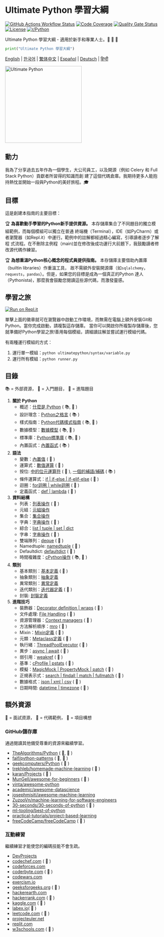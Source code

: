 # Ultimate Python 學習大綱

[![GitHub Actions Workflow Status](https://img.shields.io/github/actions/workflow/status/huangsam/ultimate-python/ci.yml)](https://github.com/huangsam/ultimate-python/actions)
[![Code Coverage](https://img.shields.io/codecov/c/github/huangsam/ultimate-python)](https://codecov.io/gh/huangsam/ultimate-python)
[![Quality Gate Status](https://img.shields.io/sonar/quality_gate/huangsam_ultimate-python?server=https%3A%2F%2Fsonarcloud.io)](https://sonarcloud.io/dashboard?id=huangsam_ultimate-python)
[![License](https://img.shields.io/github/license/huangsam/ultimate-python)](https://github.com/huangsam/ultimate-python/blob/main/LICENSE)
[![r/Python](https://img.shields.io/badge/reddit-original_post-red)](https://www.reddit.com/r/Python/comments/inllmf/ultimate_python_study_guide/)

Ultimate Python 學習大綱 - 適用於新手和專業人士。🐍 🐍 🐍

```python
print("Ultimate Python 學習大綱")
```

[English](README.md) |
[한국어](README.ko.md) |
[繁体中文](README.zh_tw.md) |
[Español](README.es.md) |
[Deutsch](README.de.md) |
[हिन्दी](README.hi.md)

<img src="images/ultimatepython.webp" alt="Ultimate Python" width="250px" />

## 動力

我為了分享過去五年作為一個學生，大公司員工，以及開源（例如 Celery 和 Full Stack Python）貢獻者所習得的知識而創
建了這個代碼倉庫。我期待更多人能抱持熱忱並開始一段與Python的美好旅程。🎓

## 目標

這是創建本指南的主要目標：

🏆 **為喜歡動手學習的Python新手提供資源。** 本存儲庫集合了不同題目的獨立模組範例，而每個模組可以獨立在普通
終端機（Terminal），IDE（如PyCharm）或者瀏覽器（如Repl.it）中運行。範例中的註解都經過精心編寫，引導讀者逐步了解程
式流程。在不刪除主例程（main)並在修改後成功運行大前題下，我鼓勵讀者修改源代碼作練習。

🏆 **為想重溫Python核心概念的程式員提供指南。** 本存儲庫主要借助內置庫（builtin libraries）作重溫工具，
故不需額外安裝開源庫（如`sqlalchemy`，`requests`，`pandas`）。但是，如果您的目標是成為一個真正的Python
達人（Pythonista)，那麼我會鼓勵您閱讀這些源代碼，而激發靈感。

## 學習之旅

[![Run on Repl.it](https://repl.it/badge/github/huangsam/ultimate-python)](https://repl.it/github/huangsam/ultimate-python)

單擊上面的徽章就可在瀏覽器中啟動工作環境，而無需在電腦上額外安裝Git和Python。當你完成啟動，請複製這存儲庫。
當你可以開啟你所複製存儲庫後，您就準備好Python學習之旅!善用每個模組，請細讀註解並嘗試運行模組代碼。

有兩種運行模組的方式：

1. 運行單一模組：`python ultimatepython/syntax/variable.py`
2. 運行所有模組：`python runner.py`

## 目錄

📚 = 外部資源，
🍰 = 入門題目，
🤯 = 進階題目

1. **關於 Python**
    - 概述：[什麼是 Python](https://github.com/trekhleb/learn-python/blob/master/src/getting_started/what_is_python.md) ( 📚, 🍰 )
    - 設計理念：[Python之格言](https://www.python.org/dev/peps/pep-0020/) ( 📚 )
    - 樣式指南：[Python代碼樣式指南](https://www.python.org/dev/peps/pep-0008/) ( 📚, 🤯 )
    - 數據模型：[數據模型](https://docs.python.org/3/reference/datamodel.html) ( 📚, 🤯 )
    - 標準庫：[Python標準庫](https://docs.python.org/3/library/) ( 📚, 🤯 )
    - 內置函式：[內置函式](https://docs.python.org/3/library/functions.html) ( 📚 )
2. **語法**
    - 變數：[內置值](ultimatepython/syntax/variable.py) ( 🍰 )
    - 運算式：[數值運算](ultimatepython/syntax/expression.py) ( 🍰 )
    - 按位: [中的位元運算符](ultimatepython/syntax/bitwise.py) ( 🍰 ), [一個的補語/補碼](https://www.geeksforgeeks.org/difference-between-1s-complement-representation-and-2s-complement-representation-technique/) ( 📚 )
    - 條件運算式：[if | if-else | if-elif-else](ultimatepython/syntax/conditional.py) ( 🍰 )
    - 迴圈：[for迴圈 | while迴圈](ultimatepython/syntax/loop.py) ( 🍰 )
    - 定義函式：[def | lambda](ultimatepython/syntax/function.py) ( 🍰 )
3. **資料結構**
    - 列表：[列表操作](ultimatepython/data_structures/list.py) ( 🍰 )
    - 元組：[元組操作](ultimatepython/data_structures/tuple.py)
    - 集合：[集合操作](ultimatepython/data_structures/set.py)
    - 字典：[字典操作](ultimatepython/data_structures/dict.py) ( 🍰 )
    - 綜合：[list | tuple | set | dict](ultimatepython/data_structures/comprehension.py)
    - 字串：[字串操作](ultimatepython/data_structures/string.py) ( 🍰 )
    - 雙端隊列：[deque](ultimatepython/data_structures/deque.py) ( 🤯 )
    - Namedtuple: [namedtuple](ultimatepython/data_structures/namedtuple.py) ( 🤯 )
    - Defaultdict: [defaultdict](ultimatepython/data_structures/defaultdict.py) ( 🤯 )
    - 時間複雜度：[cPython操作](https://wiki.python.org/moin/TimeComplexity) ( 📚, 🤯 )
4. **類別**
    - 基本類別：[基本定義](ultimatepython/classes/basic_class.py) ( 🍰 )
    - 抽象類別：[抽象定義](ultimatepython/classes/abstract_class.py)
    - 異常類別：[異常定義](ultimatepython/classes/exception_class.py)
    - 迭代類別：[迭代器定義](ultimatepython/classes/iterator_class.py) ( 🤯 )
    - 封裝: [封裝定義](ultimatepython/classes/encapsulation.py)
5. **進階技巧**
    - 裝飾器：[Decorator definition | wraps](ultimatepython/advanced/decorator.py) ( 🤯 )
    - 文件處理: [File Handling](ultimatepython/advanced/file_handling.py) ( 🤯 )
    - 資源管理器：[Context managers](ultimatepython/advanced/context_manager.py) ( 🤯 )
    - 方法解析順序：[mro](ultimatepython/advanced/mro.py) ( 🤯 )
    - Mixin：[Mixin定義](ultimatepython/advanced/mixin.py) ( 🤯 )
    - 元類：[Metaclass定義](ultimatepython/advanced/meta_class.py) ( 🤯 )
    - 執行緒：[ThreadPoolExecutor](ultimatepython/advanced/thread.py) ( 🤯 )
    - 異步：[async | await](ultimatepython/advanced/async.py) ( 🤯 )
    - 弱引用：[weakref](ultimatepython/advanced/weak_ref.py) ( 🤯 )
    - 基準：[cProfile | pstats](ultimatepython/advanced/benchmark.py) ( 🤯 )
    - 模擬：[MagicMock | PropertyMock | patch](ultimatepython/advanced/mocking.py) ( 🤯 )
    - 正規表示式：[search | findall | match | fullmatch](ultimatepython/advanced/regex.py) ( 🤯 )
    - 數據格式：[json | xml | csv](ultimatepython/advanced/data_format.py) ( 🤯 )
    - 日期時間: [datetime | timezone](ultimatepython/advanced/date_time.py) ( 🤯 )

## 額外資源

👔 = 面試資源，
🧪 = 代碼範例，
🧠 = 項目構想

### GitHub儲存庫

通過閱讀其他備受尊重的資源來繼續學習。

- [TheAlgorithms/Python](https://github.com/TheAlgorithms/Python) ( 👔, 🧪 )
- [faif/python-patterns](https://github.com/faif/python-patterns) ( 👔, 🧪 )
- [geekcomputers/Python](https://github.com/geekcomputers/Python) ( 🧪 )
- [trekhleb/homemade-machine-learning](https://github.com/trekhleb/homemade-machine-learning) ( 🧪 )
- [karan/Projects](https://github.com/karan/Projects) ( 🧠 )
- [MunGell/awesome-for-beginners](https://github.com/MunGell/awesome-for-beginners) ( 🧠 )
- [vinta/awesome-python](https://github.com/vinta/awesome-python)
- [academic/awesome-datascience](https://github.com/academic/awesome-datascience)
- [josephmisiti/awesome-machine-learning](https://github.com/josephmisiti/awesome-machine-learning)
- [ZuzooVn/machine-learning-for-software-engineers](https://github.com/ZuzooVn/machine-learning-for-software-engineers)
- [30-seconds/30-seconds-of-python](https://github.com/30-seconds/30-seconds-of-python) ( 🧪 )
- [ml-tooling/best-of-python](https://github.com/ml-tooling/best-of-python)
- [practical-tutorials/project-based-learning](https://github.com/practical-tutorials/project-based-learning#python)
- [freeCodeCamp/freeCodeCamp](https://github.com/freeCodeCamp/freeCodeCamp) ( 👔 )

### 互動練習

繼續練習才能使您的編碼技能不會生疏。

- [DevProjects](https://www.codementor.io/projects/python)
- [codechef.com](https://www.codechef.com/) ( 👔 )
- [codeforces.com](https://codeforces.com/)
- [coderbyte.com](https://www.coderbyte.com/) ( 👔 )
- [codewars.com](https://www.codewars.com/)
- [exercism.io](https://exercism.io/)
- [geeksforgeeks.org](https://www.geeksforgeeks.org/) ( 👔 )
- [hackerearth.com](https://www.hackerearth.com/)
- [hackerrank.com](https://www.hackerrank.com/) ( 👔 )
- [kaggle.com](https://www.kaggle.com/) ( 🧠 )
- [labex.io](https://labex.io/exercises/python)( 🧪 )
- [leetcode.com](https://leetcode.com/) ( 👔 )
- [projecteuler.net](https://projecteuler.net/)
- [replit.com](https://replit.com/)
- [w3schools.com](https://www.w3schools.com/python/) ( 🧪 )
